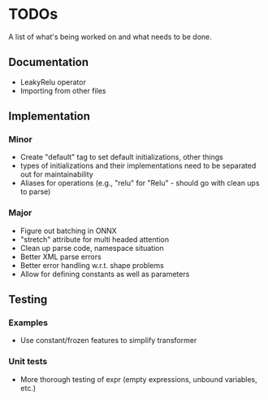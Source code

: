 # TODOs

A list of what's being worked on and what needs to be done.

## Documentation
- LeakyRelu operator
- Importing from other files

## Implementation

### Minor
- Create "default" tag to set default initializations, other things
- types of initializations and their implementations need to be separated out for maintainability
- Aliases for operations (e.g., "relu" for "Relu" - should go with clean ups to parse)

### Major
- Figure out batching in ONNX
- "stretch" attribute for multi headed attention
- Clean up parse code, namespace situation
- Better XML parse errors
- Better error handling w.r.t. shape problems
- Allow for defining constants as well as parameters

## Testing

### Examples
- Use constant/frozen features to simplify transformer

### Unit tests
- More thorough testing of expr (empty expressions, unbound variables, etc.)

